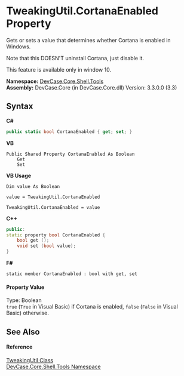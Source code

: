 # TweakingUtil.CortanaEnabled Property 
 

Gets or sets a value that determines whether Cortana is enabled in Windows. 

 Note that this DOESN'T uninstall Cortana, just disable it. 

 This feature is available only in window 10.

**Namespace:**&nbsp;<a href="N_DevCase_Core_Shell_Tools">DevCase.Core.Shell.Tools</a><br />**Assembly:**&nbsp;DevCase.Core (in DevCase.Core.dll) Version: 3.3.0.0 (3.3)

## Syntax

**C#**<br />
``` C#
public static bool CortanaEnabled { get; set; }
```

**VB**<br />
``` VB
Public Shared Property CortanaEnabled As Boolean
	Get
	Set
```

**VB Usage**<br />
``` VB Usage
Dim value As Boolean

value = TweakingUtil.CortanaEnabled

TweakingUtil.CortanaEnabled = value
```

**C++**<br />
``` C++
public:
static property bool CortanaEnabled {
	bool get ();
	void set (bool value);
}
```

**F#**<br />
``` F#
static member CortanaEnabled : bool with get, set

```


#### Property Value
Type: Boolean<br />`true` (`True` in Visual Basic) if Cortana is enabled, `false` (`False` in Visual Basic) otherwise.

## See Also


#### Reference
<a href="T_DevCase_Core_Shell_Tools_TweakingUtil">TweakingUtil Class</a><br /><a href="N_DevCase_Core_Shell_Tools">DevCase.Core.Shell.Tools Namespace</a><br />